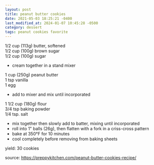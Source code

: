 ```yaml
---
layout: post
title: peanut butter cookies
date: 2021-05-03 18:25:21 -0400
last_modified_at: 2024-01-07 10:45:28 -0500
category: dessert
tags: peanut cookies favorite
---
```


1/2 cup (113g) butter, softened  
1/2 cup (100g) brown sugar  
1/2 cup (100g) sugar  
* cream together in a stand mixer

1 cup (250g) peanut butter  
1 tsp vanilla  
1 egg  
* add to mixer and mix until incorporated

1 1/2 cup (180g) flour  
3/4 tsp baking powder  
1/4 tsp. salt  
* mix together then slowly add to batter, mixing until incorporated
* roll into 1" balls (26g), then flatten with a fork in a criss-cross pattern
* bake at 350°F for 10 minutes
* cool completely before removing from baking sheets

yield: 30 cookies

source: <https://preppykitchen.com/peanut-butter-cookies-recipe/>
